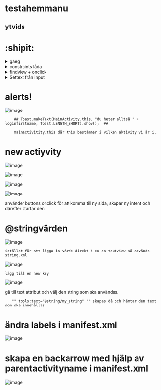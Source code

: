 # testahemmanu
## ytvids

# :shipit:
<details><summary> gaeg</summary></details>

<details><summary> constraints låda</summary>
![image](https://user-images.githubusercontent.com/102797583/164236711-c3ef9b8c-4f11-4e19-93ef-bca057101a08.png)


1. gjort en constraint "låda" med 3 olika knappar

![image](https://user-images.githubusercontent.com/102797583/164216319-55c64311-34b1-4b30-a825-fe6badaadec3.png)



</details>

<details><summary>findview + onclick</summary>

    2. den översta knappen(toggletext) tar fram den dolda textvy'n med id't hellotext där en knapp defineras mha 
    
   
    Button textknapp = findViewById(R.id.toggletext);
    
    där java sätter en ny "textknapp" för id toggletext. därefter skapas en metod med "setOnClickListener" i vilket vi definerar en   
    
    ///  TextView hellotext = findViewById(R.id.helloText); /// 
    
    därefter /// hellotext.setVisibility(View.VISIBLE); /// i vilket hellotext sätts som Visible.
    
![image](https://user-images.githubusercontent.com/102797583/164239212-9d70fe5a-8299-4480-b5d4-97c5222681e6.png)

    går att använda onClick för att skapa metoder.
    
![image](https://user-images.githubusercontent.com/102797583/164239410-8e9648a5-6618-42b1-8fde-1f373d0cb524.png)

    här för att göra så att båda knapparna har samma funktion, dvs båda knapparna disablar sin egen knapp på "onClick"
    
 </details>
 
 
 
<details><summary> Settext från input</summary>
 
3.    
    ![image](https://user-images.githubusercontent.com/102797583/164695491-772de06e-e074-40d3-b6a3-c970d72d9214.png)
    
    knappen stänga av hämtar inputen från firstname och skriver ut i Logcat.
    
    ![image](https://user-images.githubusercontent.com/102797583/164696582-f9528783-95de-4d70-892a-bdebd8cc5e7b.png)
    
    hämtar först id och "castar" det till en variabel här "firstName"
    
    därefter fixar jag en knapp som får variabeln "logindetail"
    kontrollerar när knappen klickas med        "logindetail.setOnClickListener(new View.OnClickListener()"     och loggar först ett knapp tryck, därefter vill jag ha     en String med förnamet, för att skapa det används en ny variabel "loginfirstname" som är samma som "firstName"  mha     
        "String loginfirstname = firstName.getText().toString();"
        
        
        " firstNameedt.setText(loginfirstname);  " 
        sätter firstname variabeln till den input från loginfirstname här
        
</details>






  # alerts!
        
        
        
![image](https://user-images.githubusercontent.com/102797583/165261722-7a1ed548-c728-441a-96b7-05eacb0a2206.png)
        
        
        
        ## Toast.makeText(MainActivity.this, "du heter alltså " + loginfirstname, Toast.LENGTH_SHORT).show();  ##
        
        mainactivitity.this där this bestämmer i vilken aktivity vi är i.

  
  
  
  
  
  
  # new actiyvity
        
        
        
![image](https://user-images.githubusercontent.com/102797583/165269548-96f935a7-bb68-4f24-8e22-ba0e36b3b76c.png)
        

![image](https://user-images.githubusercontent.com/102797583/165269943-44e3a251-2a67-46a1-8f88-05da7613fd61.png)
        
        
![image](https://user-images.githubusercontent.com/102797583/165272430-e6696242-77cd-4796-9bae-5120d0624507.png)
        
        
        
        
![image](https://user-images.githubusercontent.com/102797583/165272585-0f42a927-9173-4497-aa52-b7c7dcc69890.png)
        
        
använder buttons onclick för att komma till ny sida, skapar ny intent och därefter startar den



# @stringvärden
        
![image](https://user-images.githubusercontent.com/102797583/165296139-bac51708-3f97-461d-bda9-a173a878b852.png)

    
    istället för att lägga in värde direkt i ex en textview så används string.xml
    
![image](https://user-images.githubusercontent.com/102797583/165296329-2ec7ec69-355a-4e26-8c70-757b3a093c2f.png)

    lägg till en new key

        
       

![image](https://user-images.githubusercontent.com/102797583/165296457-f888f1fe-9e67-4b29-b2c7-8bf85536386d.png)

gå till text attribut och välj den string som ska användas.

       "" tools:text="@string/my_string" "" skapas då och hämtar den text som ska innehållas
       
  
  
# ändra labels i manifest.xml 
  
![image](https://user-images.githubusercontent.com/102797583/165298284-316a6012-1872-42eb-b084-9445557b265c.png)



# skapa en backarrow med hjälp av parentactivityname i manifest.xml
    
![image](https://user-images.githubusercontent.com/102797583/165299663-b8e24be1-8c65-45f3-9097-080ab9f09697.png)



